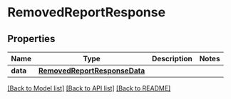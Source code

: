 # RemovedReportResponse

## Properties
Name | Type | Description | Notes
------------ | ------------- | ------------- | -------------
**data** | [**RemovedReportResponseData**](RemovedReportResponseData.md) |  | 

[[Back to Model list]](../README.md#documentation-for-models) [[Back to API list]](../README.md#documentation-for-api-endpoints) [[Back to README]](../README.md)

